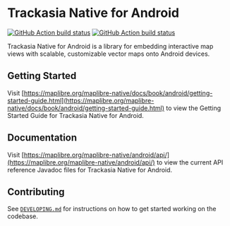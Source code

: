 # Trackasia Native for Android

[![GitHub Action build status](https://github.com/track-asia-vn/trackasia-native/workflows/android-ci/badge.svg)](https://github.com/track-asia-vn/trackasia-native/actions/workflows/android-ci.yml) [![GitHub Action build status](https://github.com/track-asia-vn/trackasia-native/workflows/android-release/badge.svg)](https://github.com/track-asia-vn/trackasia-native/actions/workflows/android-release.yml)

Trackasia Native for Android is a library for embedding interactive map views with scalable, customizable vector maps onto Android devices.

## Getting Started

Visit [https://maplibre.org/maplibre-native/docs/book/android/getting-started-guide.html](https://maplibre.org/maplibre-native/docs/book/android/getting-started-guide.html) to view the Getting Started Guide for Trackasia Native for Android.

## Documentation

Visit [https://maplibre.org/maplibre-native/android/api/](https://maplibre.org/maplibre-native/android/api/) to view the current API reference Javadoc files for Trackasia Native for Android.

## Contributing

See [`DEVELOPING.md`](./DEVELOPING.md) for instructions on how to get started working on the codebase.
